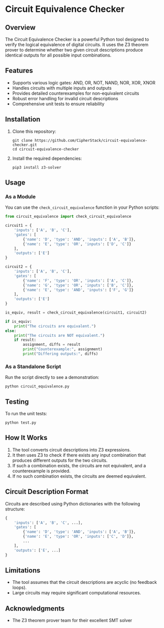# Circuit Equivalence Checker

## Overview

The Circuit Equivalence Checker is a powerful Python tool designed to verify the logical equivalence of digital circuits. It uses the Z3 theorem prover to determine whether two given circuit descriptions produce identical outputs for all possible input combinations.

## Features

- Supports various logic gates: AND, OR, NOT, NAND, NOR, XOR, XNOR
- Handles circuits with multiple inputs and outputs
- Provides detailed counterexamples for non-equivalent circuits
- Robust error handling for invalid circuit descriptions
- Comprehensive unit tests to ensure reliability

## Installation

1. Clone this repository:
   ```
   git clone https://github.com/CipherStack/circuit-equivalence-checker.git
   cd circuit-equivalence-checker
   ```

2. Install the required dependencies:
   ```
   pip3 install z3-solver
   ```

## Usage

### As a Module

You can use the `check_circuit_equivalence` function in your Python scripts:

```python
from circuit_equivalence import check_circuit_equivalence

circuit1 = {
    'inputs': ['A', 'B', 'C'],
    'gates': [
        {'name': 'D', 'type': 'AND', 'inputs': ['A', 'B']},
        {'name': 'E', 'type': 'OR', 'inputs': ['D', 'C']}
    ],
    'outputs': ['E']
}

circuit2 = {
    'inputs': ['A', 'B', 'C'],
    'gates': [
        {'name': 'F', 'type': 'OR', 'inputs': ['A', 'C']},
        {'name': 'G', 'type': 'OR', 'inputs': ['B', 'C']},
        {'name': 'E', 'type': 'AND', 'inputs': ['F', 'G']}
    ],
    'outputs': ['E']
}

is_equiv, result = check_circuit_equivalence(circuit1, circuit2)

if is_equiv:
    print("The circuits are equivalent.")
else:
    print("The circuits are NOT equivalent.")
    if result:
        assignment, diffs = result
        print("Counterexample:", assignment)
        print("Differing outputs:", diffs)
```

### As a Standalone Script

Run the script directly to see a demonstration:

```
python circuit_equivalence.py
```

## Testing

To run the unit tests:

```
python test.py
```

## How It Works

1. The tool converts circuit descriptions into Z3 expressions.
2. It then uses Z3 to check if there exists any input combination that produces different outputs for the two circuits.
3. If such a combination exists, the circuits are not equivalent, and a counterexample is provided.
4. If no such combination exists, the circuits are deemed equivalent.

## Circuit Description Format

Circuits are described using Python dictionaries with the following structure:

```python
{
    'inputs': ['A', 'B', 'C', ...],
    'gates': [
        {'name': 'D', 'type': 'AND', 'inputs': ['A', 'B']},
        {'name': 'E', 'type': 'OR', 'inputs': ['C', 'D']},
        ...
    ],
    'outputs': ['E', ...]
}
```

## Limitations

- The tool assumes that the circuit descriptions are acyclic (no feedback loops).
- Large circuits may require significant computational resources.

## Acknowledgments

- The Z3 theorem prover team for their excellent SMT solver